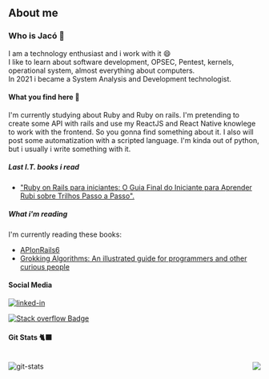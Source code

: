 ## About me
### Who is Jacó 🤔

<p alt="about me">I am a technology enthusiast and i work with it 😄
  <br>
I like to learn about software development, OPSEC, Pentest, kernels, operational system, almost everything about computers.
  <br>
 In 2021 i became a System Analysis and Development technologist.
</p>


#### What you find here 🔎


<p alt="what you find here">I'm currently studying about Ruby and Ruby on rails. I'm pretending to create some API with rails and use my ReactJS and React Native knowlege to work with the frontend. So you gonna find something about it. I also will post some automatization with a scripted language.  I'm kinda out of python, but i usually i write something with it.</p>


<div alt="social media" align="left">
 
##### Last I.T. books i read
 - ["Ruby on Rails para iniciantes: O Guia Final do Iniciante para Aprender Rubi sobre Trilhos Passo a Passo".](https://www.amazon.com.br/Ruby-Rails-para-iniciantes-Iniciante-ebook)

  
##### What i'm reading

  I'm currently reading these books:
  
  - [APIonRails6](https://leanpub.com/apionrails6/)
  - [Grokking Algorithms: An illustrated guide for programmers and other curious people](https://www.amazon.com.br/dp/B09781V6F7)
  
  
#### Social Media
  

  <a href="https://www.linkedin.com/in/jacomaga" target="_blank">
  <img align="left "alt="linked-in" src="https://img.shields.io/badge/linkedin-%230077B5.svg?&style=for-the-badge&logo=linkedin&logoColor=white" /></a>
</div>

[![Stack overflow Badge](https://img.shields.io/badge/-Stack%20overflow-FE7A16?style=for-the-badge&logo=stack-overflow&logoColor=white&link=https://stackoverflow.com/users/10754944/jac%c3%b3-magalh%c3%a3es)](https://stackoverflow.com/users/10754944/jac%c3%b3-magalh%c3%a3es)


<div alt="git stats">
  
#### Git Stats 🐈‍⬛

<br>
  <img src="https://github-readme-stats.vercel.app/api?username=jacomaga&theme=tokyonight&show_icons=true" alt="git-stats" align="left" />


  <img src="https://github-readme-stats.vercel.app/api/top-langs/?username=jacomaga&hide=html&layout=compact=true&theme=tokyonight" align="right"  />

</div>


